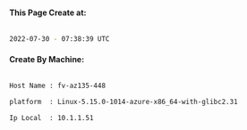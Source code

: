 
   
#### This Page Create at:

```bash

2022-07-30 - 07:38:39 UTC

```

#### Create By Machine:

```bash

Host Name : fv-az135-448

platform  : Linux-5.15.0-1014-azure-x86_64-with-glibc2.31

Ip Local  : 10.1.1.51

```

